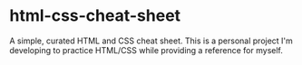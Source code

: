 # html-css-cheat-sheet

A simple, curated HTML and CSS cheat sheet. This is a personal project I'm
developing to practice HTML/CSS while providing a reference for myself.

